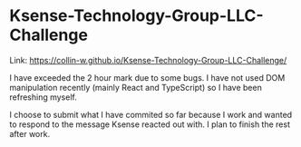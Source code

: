 # Ksense-Technology-Group-LLC-Challenge

Link: https://collin-w.github.io/Ksense-Technology-Group-LLC-Challenge/

I have exceeded the 2 hour mark due to some bugs. I have not used DOM manipulation recently (mainly React and TypeScript) so I have been refreshing myself.

I choose to submit what I have commited so far because I work and wanted to respond to the message Ksense reacted out with. I plan to finish the rest after work.
